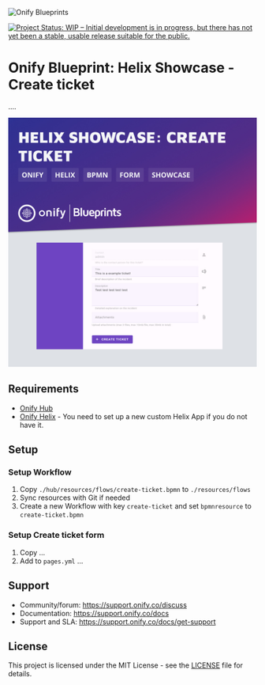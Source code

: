 ![Onify Blueprints](https://files.readme.io/8ba3f14-onify-blueprints-logo.png)

[![Project Status: WIP – Initial development is in progress, but there has not yet been a stable, usable release suitable for the public.](https://www.repostatus.org/badges/latest/wip.svg)](https://www.repostatus.org/#wip)

# Onify Blueprint: Helix Showcase - Create ticket

....

![Onify Blueprint: Helix Showcase - Create ticket](blueprint.jpg "Blueprint")

## Requirements

* [Onify Hub](https://github.com/onify/install)
* [Onify Helix](https://github.com/onify/helix-app-boilerplate) - You need to set up a new custom Helix App if you do not have it.

## Setup

### Setup Workflow

1. Copy `./hub/resources/flows/create-ticket.bpmn` to `./resources/flows` 
2. Sync resources with Git if needed
3. Create a new Workflow with key `create-ticket` and set `bpmnresource` to `create-ticket.bpmn`

### Setup Create ticket form

1. Copy ...
2. Add to `pages.yml`
...

## Support

* Community/forum: https://support.onify.co/discuss
* Documentation: https://support.onify.co/docs
* Support and SLA: https://support.onify.co/docs/get-support

## License

This project is licensed under the MIT License - see the [LICENSE](LICENSE) file for details.